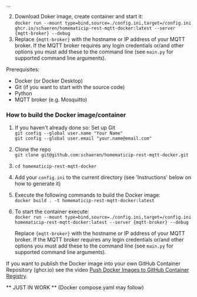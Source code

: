 
...

2. Download Doker image, create container and start it:<br/>
   `docker run --mount type=bind,source=./config.ini,target=/config.ini ghcr.io/schaeren/homematicip-rest-mqtt-docker:latest --server {mqtt-broker} --debug`
3. Replace `{mqtt-broker}` with the hostname or IP address of your MQTT broker.
   If the MQTT broker requires any login credentials or/and other options you must add these to the command line (see `main.py` for supported command line arguments).

Prerequisites:

* Docker (or Docker Desktop)
* Git (if you want to start with the source code)
* Python
* MQTT broker (e.g. Mosquitto)

### How to build the Docker image/container

1. If you haven't already done so: Set up Git<br/>
   `git config --global user.name "Your Name"`<br/>
   `git config --global user.email "your.name@email.com"`
2. Clone the repo<br/>
   `git clone git@github.com:schaeren/homematicip-rest-mqtt-docker.git`<br/>
3. `cd homematicip-rest-mqtt-docker`
4. Add your `config.ini` to the current directory (see 'Instructions' below on how to generate it)
5. Execute the following commands to build the Docker image:<br/>
   `docker build . -t homematicip-rest-mqtt-docker:latest`
6. To start the container execute:<br/>
   `docker run --mount type=bind,source=./config.ini,target=/config.ini homematicip-rest-mqtt-docker:latest --server {mqtt-broker} --debug `
   
   Replace `{mqtt-broker}` with the hostname or IP address of your MQTT broker.
   If the MQTT broker requires any login credentials or/and other options you must add these to the command line (see `main.py` for supported command line arguments).

If you want to publish the Docker image into your own GitHub Container Repository (ghcr.io) see the video [Push Docker Images to GitHub Container Registry](https://www.youtube.com/watch?v=RgZyX-e6W9E).

** JUST IN WORK ** (Docker compose.yaml may follow)

